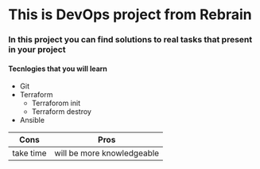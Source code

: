 # This is DevOps project from Rebrain
### In this project you can find solutions to real tasks that present in your project


#### Tecnlogies that you will learn
* Git
* Terraform
  * Terraforom init
  * Terraform destroy
* Ansible




Cons|Pros
--- |----
take time|will be more knowledgeable
